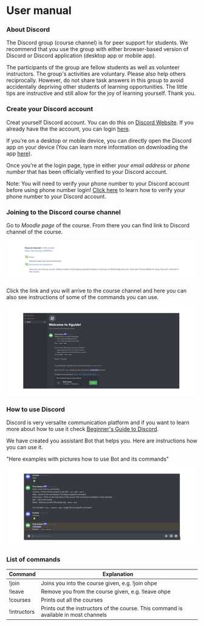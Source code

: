# User manual

### About Discord

The Discord group (course channel) is for peer support for students. We recommend that you use the group with either browser-based version of Discord or Discord application (desktop app or mobile app).

The participants of the group are fellow students as well as volunteer instructors. The group's activities are voluntary. Please also help others reciprocally. However, do not share task answers in this group to avoid accidentally depriving other students of learning opportunities. The little tips are instructive and still allow for the joy of learning yourself. Thank you.

### Create your Discord account
Creat yourself Discord account. You can do this on [Discord Website](https://discord.com/). If you already have the the account, you can login [here](https://discord.com/login).

If you’re on a desktop or mobile device, you can directly open the Discord app on your device (You can learn more information on downloading the app [here](https://support.discord.com/hc/en-us/articles/360033931551)).

Once you’re at the login page, type in either _your email address_ or _phone number_ that has been officially verified to your Discord account. 

Note: You will need to verify your phone number to your Discord account before using phone number login! [Click here](https://support.discord.com/hc/en-us/articles/360033931551) to learn how to verify your phone number to your Discord account.


### Joining to the Discord course channel

Go to _Moodle page_ of the course. From there you can find link to Discord channel of the course.

![Moodle link](./images/moodlelink.png)

Click the link and you will arrive to the course channel and here you can also see instructions of some of the commands you can use.

![Welcome](./images/welcome.png)

### How to use Discord

Discord is very versalite communication platform and if you want to learn more about how to use it check [Beginner's Guide to Discord](https://support.discord.com/hc/en-us/articles/360045138571-Beginner-s-Guide-to-Discord#h_d33e3809-909b-4720-899d-db26c17bafa9).

We have created you assistant Bot that helps you. Here are instructions how you can use it.

"Here examples with pictures how to use Bot and its commands"

![Welcome](./images/example.png)


### List of commands

Command | Explanation
--------|-----------
!join | Joins you into the course given, e.g. !join ohpe
!leave | Remove you from the course given, e.g. !leave ohpe
!courses | Prints out all the courses
!intructors | Prints out the instructors of the course. This command is available in most channels




